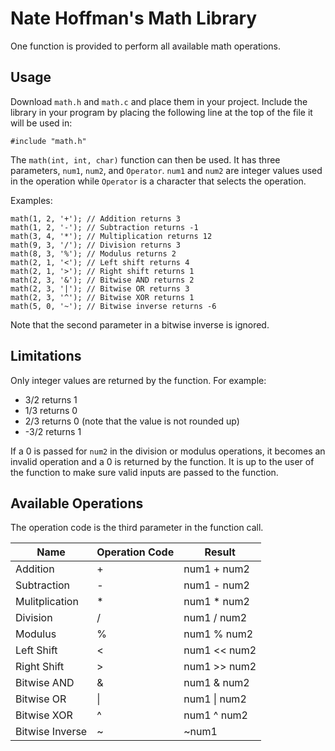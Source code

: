 # Nate Hoffman's Math Library

One function is provided to perform all available math operations.

## Usage

Download `math.h` and `math.c` and place them in your project.
Include the library in your program by placing the following line
at the top of the file it will be used in:

```
#include "math.h"
```

The `math(int, int, char)` function can then be used. It has three parameters,
`num1`, `num2`, and `Operator`. `num1` and `num2` are integer values
used in the operation while `Operator` is a character that selects
the operation.

Examples:

```
math(1, 2, '+'); // Addition returns 3
math(1, 2, '-'); // Subtraction returns -1
math(3, 4, '*'); // Multiplication returns 12
math(9, 3, '/'); // Division returns 3
math(8, 3, '%'); // Modulus returns 2
math(2, 1, '<'); // Left shift returns 4
math(2, 1, '>'); // Right shift returns 1
math(2, 3, '&'); // Bitwise AND returns 2
math(2, 3, '|'); // Bitwise OR returns 3
math(2, 3, '^'); // Bitwise XOR returns 1
math(5, 0, '~'); // Bitwise inverse returns -6
```

Note that the second parameter in a bitwise inverse is ignored.

## Limitations

Only integer values are returned by the function. For example:

* 3/2 returns 1
* 1/3 returns 0
* 2/3 returns 0 (note that the value is not rounded up)
* -3/2 returns 1

If a 0 is passed for `num2` in the division or modulus operations,
it becomes an invalid operation and a 0 is returned by the function.
It is up to the user of the function to make sure valid inputs are
passed to the function.

## Available Operations

The operation code is the third parameter in the function call.

| Name            | Operation Code | Result       |
|-----------------|----------------|--------------|
| Addition        | +              | num1 + num2  |
| Subtraction     | -              | num1 - num2  |
| Mulitplication  | *              | num1 * num2  |
| Division        | /              | num1 / num2  |
| Modulus         | %              | num1 % num2  |
| Left Shift      | <              | num1 << num2 |
| Right Shift     | >              | num1 >> num2 |
| Bitwise AND     | &              | num1 & num2  |
| Bitwise OR      | \|             | num1 \| num2 |
| Bitwise XOR     | ^              | num1 ^ num2  |
| Bitwise Inverse | ~              | ~num1        |
